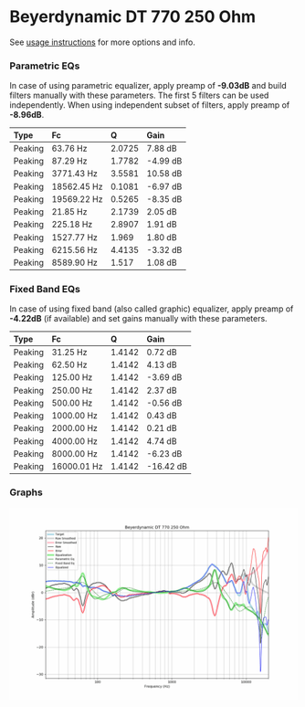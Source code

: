 # Beyerdynamic DT 770 250 Ohm
See [usage instructions](https://github.com/jaakkopasanen/AutoEq#usage) for more options and info.

### Parametric EQs
In case of using parametric equalizer, apply preamp of **-9.03dB** and build filters manually
with these parameters. The first 5 filters can be used independently.
When using independent subset of filters, apply preamp of **-8.96dB**.

| Type    | Fc          |      Q | Gain     |
|:--------|:------------|:-------|:---------|
| Peaking | 63.76 Hz    | 2.0725 | 7.88 dB  |
| Peaking | 87.29 Hz    | 1.7782 | -4.99 dB |
| Peaking | 3771.43 Hz  | 3.5581 | 10.58 dB |
| Peaking | 18562.45 Hz | 0.1081 | -6.97 dB |
| Peaking | 19569.22 Hz | 0.5265 | -8.35 dB |
| Peaking | 21.85 Hz    | 2.1739 | 2.05 dB  |
| Peaking | 225.18 Hz   | 2.8907 | 1.91 dB  |
| Peaking | 1527.77 Hz  | 1.969  | 1.80 dB  |
| Peaking | 6215.56 Hz  | 4.4135 | -3.32 dB |
| Peaking | 8589.90 Hz  | 1.517  | 1.08 dB  |

### Fixed Band EQs
In case of using fixed band (also called graphic) equalizer, apply preamp of **-4.22dB**
(if available) and set gains manually with these parameters.

| Type    | Fc          |      Q | Gain      |
|:--------|:------------|:-------|:----------|
| Peaking | 31.25 Hz    | 1.4142 | 0.72 dB   |
| Peaking | 62.50 Hz    | 1.4142 | 4.13 dB   |
| Peaking | 125.00 Hz   | 1.4142 | -3.69 dB  |
| Peaking | 250.00 Hz   | 1.4142 | 2.37 dB   |
| Peaking | 500.00 Hz   | 1.4142 | -0.56 dB  |
| Peaking | 1000.00 Hz  | 1.4142 | 0.43 dB   |
| Peaking | 2000.00 Hz  | 1.4142 | 0.21 dB   |
| Peaking | 4000.00 Hz  | 1.4142 | 4.74 dB   |
| Peaking | 8000.00 Hz  | 1.4142 | -6.23 dB  |
| Peaking | 16000.01 Hz | 1.4142 | -16.42 dB |

### Graphs
![](./Beyerdynamic%20DT%20770%20250%20Ohm.png)